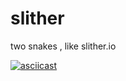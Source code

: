 # slither

two snakes , like slither.io

[![asciicast](https://asciinema.org/a/7wunzk9qc9if6n9ysgroxd4qm.png)](https://asciinema.org/a/7wunzk9qc9if6n9ysgroxd4qm)
